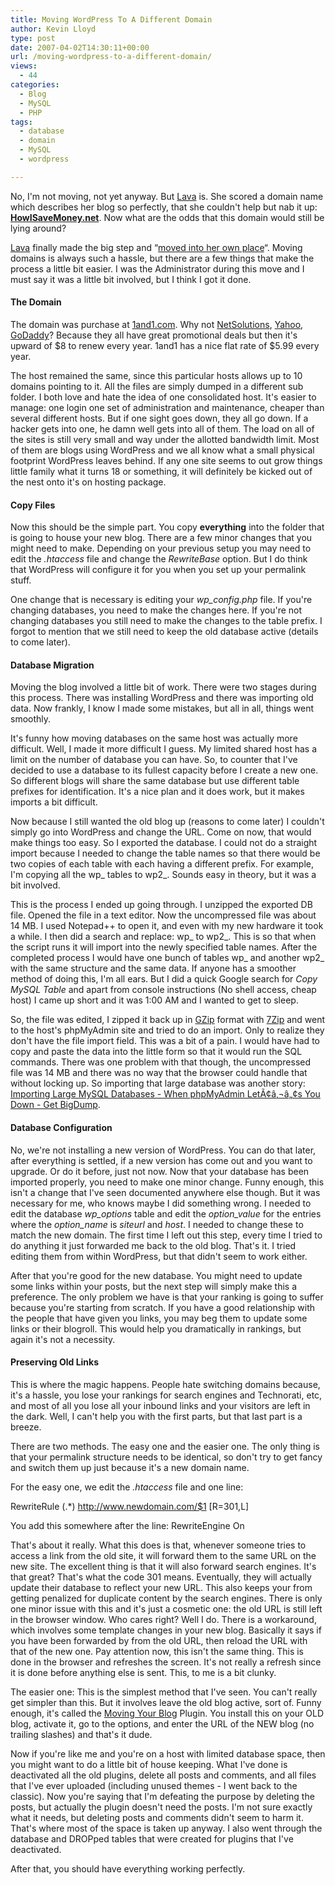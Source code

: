 ```yaml
---
title: Moving WordPress To A Different Domain
author: Kevin Lloyd
type: post
date: 2007-04-02T14:30:11+00:00
url: /moving-wordpress-to-a-different-domain/
views:
  - 44
categories:
  - Blog
  - MySQL
  - PHP
tags:
  - database
  - domain
  - MySQL
  - wordpress

---
```

No, I'm not moving, not yet anyway. But [Lava][1] is. She scored a domain name which describes her blog so perfectly, that she couldn't help but nab it up: [**HowISaveMoney.net**][2]. Now what are the odds that this domain would still be lying around?

[Lava][1] finally made the big step and &#8220;[moved into her own place][3]&#8220;. Moving domains is always such a hassle, but there are a few things that make the process a little bit easier. I was the Administrator during this move and I must say it was a little bit involved, but I think I got it done.

#### The Domain

The domain was purchase at [1and1.com][4]. Why not [NetSolutions][5], [Yahoo][6], [GoDaddy][7]? Because they all have great promotional deals but then it's upward of $8 to renew every year. 1and1 has a nice flat rate of $5.99 every year.

The host remained the same, since this particular hosts allows up to 10 domains pointing to it. All the files are simply dumped in a different sub folder. I both love and hate the idea of one consolidated host. It's easier to manage: one login one set of administration and maintenance, cheaper than several different hosts. But if one sight goes down, they all go down. If a hacker gets into one, he damn well gets into all of them. The load on all of the sites is still very small and way under the allotted bandwidth limit. Most of them are blogs using WordPress and we all know what a small physical footprint WordPress leaves behind. If any one site seems to out grow things little family what it turns 18 or something, it will definitely be kicked out of the nest onto it's on hosting package.

#### Copy Files

Now this should be the simple part. You copy **everything** into the folder that is going to house your new blog. There are a few minor changes that you might need to make. Depending on your previous setup you may need to edit the _.htaccess_ file and change the _RewriteBase_ option. But I do think that WordPress will configure it for you when you set up your permalink stuff.

One change that is necessary is editing your _wp_config.php_ file. If you're changing databases, you need to make the changes here. If you're not changing databases you still need to make the changes to the table prefix. I forgot to mention that we still need to keep the old database active (details to come later).

#### <!--more-->Database Migration

Moving the blog involved a little bit of work. There were two stages during this process. There was installing WordPress and there was importing old data. Now frankly, I know I made some mistakes, but all in all, things went smoothly.

It's funny how moving databases on the same host was actually more difficult. Well, I made it more difficult I guess. My limited shared host has a limit on the number of database you can have. So, to counter that I've decided to use a database to its fullest capacity before I create a new one. So different blogs will share the same database but use different table prefixes for identification. It's a nice plan and it does work, but it makes imports a bit difficult.

Now because I still wanted the old blog up (reasons to come later) I couldn't simply go into WordPress and change the URL. Come on now, that would make things too easy. So I exported the database. I could not do a straight import because I needed to change the table names so that there would be two copies of each table with each having a different prefix. For example, I'm copying all the wp_ tables to wp2_. Sounds easy in theory, but it was a bit involved.

This is the process I ended up going through. I unzipped the exported DB file. Opened the file in a text editor. Now the uncompressed file was about 14 MB. I used Notepad++ to open it, and even with my new hardware it took a while. I then did a search and replace: wp_ to wp2\_. This is so that when the script runs it will import into the newly specified table names. After the completed process I would have one bunch of tables wp\_ and another wp2_ with the same structure and the same data. If anyone has a smoother method of doing this, I'm all ears. But I did a quick Google search for _Copy MySQL Table_ and apart from console instructions (No shell access, cheap host) I came up short and it was 1:00 AM and I wanted to get to sleep.

So, the file was edited, I zipped it back up in [GZip][8] format with [7Zip][9] and went to the host's phpMyAdmin site and tried to do an import. Only to realize they don't have the file import field. This was a bit of a pain. I would have had to copy and paste the data into the little form so that it would run the SQL commands. There was one problem with that though, the uncompressed file was 14 MB and there was no way that the browser could handle that without locking up. So importing that large database was another story: [Importing Large MySQL Databases - When phpMyAdmin LetÃ¢â‚¬â„¢s You Down - Get BigDump][10].

#### Database Configuration

No, we're not installing a new version of WordPress. You can do that later, after everything is settled, if a new version has come out and you want to upgrade. Or do it before, just not now. Now that your database has been imported properly, you need to make one minor change. Funny enough, this isn't a change that I've seen documented anywhere else though. But it was necessary for me, who knows maybe I did something wrong. I needed to edit the database _wp_options_ table and edit the _option_value_ for the entries where the _option_name_ is _siteurl_ and _host_. I needed to change these to match the new domain. The first time I left out this step, every time I tried to do anything it just forwarded me back to the old blog. That's it. I tried editing them from within WordPress, but that didn't seem to work either.

After that you're good for the new database. You might need to update some links within your posts, but the next step will simply make this a preference. The only problem we have is that your ranking is going to suffer because you're starting from scratch. If you have a good relationship with the people that have given you links, you may beg them to update some links or their blogroll. This would help you dramatically in rankings, but again it's not a necessity.

#### Preserving Old Links

This is where the magic happens. People hate switching domains because, it's a hassle, you lose your rankings for search engines and Technorati, etc, and most of all you lose all your inbound links and your visitors are left in the dark. Well, I can't help you with the first parts, but that last part is a breeze.

There are two methods. The easy one and the easier one. The only thing is that your permalink structure needs to be identical, so don't try to get fancy and switch them up just because it's a new domain name.

For the easy one, we edit the _.htaccess_ file and one line:

RewriteRule (.*) http://www.newdomain.com/$1 [R=301,L]

You add this somewhere after the line: RewriteEngine On

That's about it really. What this does is that, whenever someone tries to access a link from the old site, it will forward them to the same URL on the new site. The excellent thing is that it will also forward search engines. It's that great? That's what the code 301 means. Eventually, they will actually update their database to reflect your new URL. This also keeps your from getting penalized for duplicate content by the search engines. There is only one minor issue with this and it's just a cosmetic one: the old URL is still left in the browser window. Who cares right? Well I do. There is a workaround, which involves some template changes in your new blog. Basically it says if you have been forwarded by from the old URL, then reload the URL with that of the new one. Pay attention now, this isn't the same thing. This is done in the browser and refreshes the screen. It's not really a refresh since it is done before anything else is sent. This, to me is a bit clunky.

The easier one: This is the simplest method that I've seen. You can't really get simpler than this. But it involves leave the old blog active, sort of. Funny enough, it's called the [Moving Your Blog][11] Plugin. You install this on your OLD blog, activate it, go to the options, and enter the URL of the NEW blog (no trailing slashes) and that's it dude.

Now if you're like me and you're on a host with limited database space, then you might want to do a little bit of house keeping. What I've done is deactivated all the old plugins, delete all posts and comments, and all files that I've ever uploaded (including unused themes - I went back to the classic). Now you're saying that I'm defeating the purpose by deleting the posts, but actually the plugin doesn't need the posts. I'm not sure exactly what it needs, but deleting posts and comments didn't seem to harm it. That's where most of the space is taken up anyway. I also went through the database and DROPped tables that were created for plugins that I've deactivated.

After that, you should have everything working perfectly.

 [1]: http://www.HowISaveMoney.net
 [2]: http://www.HowISaveMoney.net/ "How I Save Money"
 [3]: http://www.howisavemoney.net/2007/04/01/im-getting-my-own-place/
 [4]: http://www.1and1.com
 [5]: http://www.networksolutions.com "Web Hosting, web site design and domains from Network Solutions"
 [6]: http://www.yahoo.com
 [7]: http://www.GoDaddy.com
 [8]: http://en.wikipedia.org/wiki/Gzip "Gzip - Wikipedia, the free encyclopedia"
 [9]: http://www.7-zip.org/
 [10]: https://webdevelopment2.com/php/importing-large-mysql-databases-when-phpmyadmin-lets-you-down-get-bigdump.htm
 [11]: http://rmarsh.com/2006/09/23/moving-your-blog/